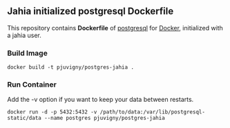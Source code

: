 ## Jahia initialized postgresql Dockerfile


This repository contains **Dockerfile** of [postgresql](http://www.postgresql.org/) for [Docker](https://www.docker.com/), initialized with a jahia user.


### Build Image

	docker build -t pjuvigny/postgres-jahia .


### Run Container
Add the -v option if you want to keep your data between restarts.

	docker run -d -p 5432:5432 -v /path/to/data:/var/lib/postgresql-static/data --name postgres pjuvigny/postgres-jahia



